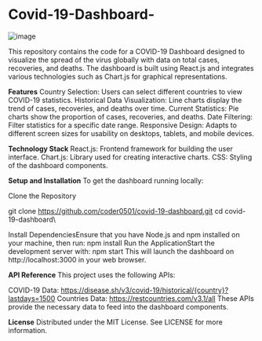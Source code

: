 # Covid-19-Dashboard-
![image](https://github.com/coder0501/Covid-19-Dashboard-/assets/82721930/0e8a3134-939f-46a1-92f2-081b92e07bdb)

This repository contains the code for a COVID-19 Dashboard designed to visualize the spread of the virus globally with data on total cases, recoveries, and deaths. The dashboard is built using React.js and integrates various technologies such as Chart.js for graphical representations.

**Features**
Country Selection: Users can select different countries to view COVID-19 statistics.
Historical Data Visualization: Line charts display the trend of cases, recoveries, and deaths over time.
Current Statistics: Pie charts show the proportion of cases, recoveries, and deaths.
Date Filtering: Filter statistics for a specific date range.
Responsive Design: Adapts to different screen sizes for usability on desktops, tablets, and mobile devices.

**Technology Stack**
React.js: Frontend framework for building the user interface.
Chart.js: Library used for creating interactive charts.
CSS: Styling of the dashboard components.


**Setup and Installation**
To get the dashboard running locally:

Clone the Repository

git clone https://github.com/coder0501/covid-19-dashboard.git
cd covid-19-dashboard\

Install DependenciesEnsure that you have Node.js and npm installed on your machine, then run:
npm install
Run the ApplicationStart the development server with:
npm start
This will launch the dashboard on http://localhost:3000 in your web browser.

**API Reference**
This project uses the following APIs:

COVID-19 Data: https://disease.sh/v3/covid-19/historical/{country}?lastdays=1500
Countries Data: https://restcountries.com/v3.1/all
These APIs provide the necessary data to feed into the dashboard components.

**License**
Distributed under the MIT License. See LICENSE for more information.
